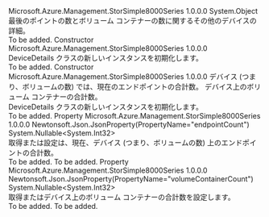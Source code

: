 <Type Name="DeviceDetails" FullName="Microsoft.Azure.Management.StorSimple8000Series.Models.DeviceDetails">
  <TypeSignature Language="C#" Value="public class DeviceDetails" />
  <TypeSignature Language="ILAsm" Value=".class public auto ansi beforefieldinit DeviceDetails extends System.Object" />
  <TypeSignature Language="DocId" Value="T:Microsoft.Azure.Management.StorSimple8000Series.Models.DeviceDetails" />
  <TypeSignature Language="VB.NET" Value="Public Class DeviceDetails" />
  <TypeSignature Language="F#" Value="type DeviceDetails = class" />
  <AssemblyInfo>
    <AssemblyName>Microsoft.Azure.Management.StorSimple8000Series</AssemblyName>
    <AssemblyVersion>1.0.0.0</AssemblyVersion>
  </AssemblyInfo>
  <Base>
    <BaseTypeName>System.Object</BaseTypeName>
  </Base>
  <Interfaces />
  <Docs>
    <summary>
            最後のポイントの数とボリューム コンテナーの数に関するその他のデバイスの詳細。
            </summary>
    <remarks>To be added.</remarks>
  </Docs>
  <Members>
    <Member MemberName=".ctor">
      <MemberSignature Language="C#" Value="public DeviceDetails ();" />
      <MemberSignature Language="ILAsm" Value=".method public hidebysig specialname rtspecialname instance void .ctor() cil managed" />
      <MemberSignature Language="DocId" Value="M:Microsoft.Azure.Management.StorSimple8000Series.Models.DeviceDetails.#ctor" />
      <MemberSignature Language="VB.NET" Value="Public Sub New ()" />
      <MemberType>Constructor</MemberType>
      <AssemblyInfo>
        <AssemblyName>Microsoft.Azure.Management.StorSimple8000Series</AssemblyName>
        <AssemblyVersion>1.0.0.0</AssemblyVersion>
      </AssemblyInfo>
      <Parameters />
      <Docs>
        <summary>
            DeviceDetails クラスの新しいインスタンスを初期化します。
            </summary>
        <remarks>To be added.</remarks>
      </Docs>
    </Member>
    <Member MemberName=".ctor">
      <MemberSignature Language="C#" Value="public DeviceDetails (Nullable&lt;int&gt; endpointCount = null, Nullable&lt;int&gt; volumeContainerCount = null);" />
      <MemberSignature Language="ILAsm" Value=".method public hidebysig specialname rtspecialname instance void .ctor(valuetype System.Nullable`1&lt;int32&gt; endpointCount, valuetype System.Nullable`1&lt;int32&gt; volumeContainerCount) cil managed" />
      <MemberSignature Language="DocId" Value="M:Microsoft.Azure.Management.StorSimple8000Series.Models.DeviceDetails.#ctor(System.Nullable{System.Int32},System.Nullable{System.Int32})" />
      <MemberSignature Language="VB.NET" Value="Public Sub New (Optional endpointCount As Nullable(Of Integer) = null, Optional volumeContainerCount As Nullable(Of Integer) = null)" />
      <MemberSignature Language="F#" Value="new Microsoft.Azure.Management.StorSimple8000Series.Models.DeviceDetails : Nullable&lt;int&gt; * Nullable&lt;int&gt; -&gt; Microsoft.Azure.Management.StorSimple8000Series.Models.DeviceDetails" Usage="new Microsoft.Azure.Management.StorSimple8000Series.Models.DeviceDetails (endpointCount, volumeContainerCount)" />
      <MemberType>Constructor</MemberType>
      <AssemblyInfo>
        <AssemblyName>Microsoft.Azure.Management.StorSimple8000Series</AssemblyName>
        <AssemblyVersion>1.0.0.0</AssemblyVersion>
      </AssemblyInfo>
      <Parameters>
        <Parameter Name="endpointCount" Type="System.Nullable&lt;System.Int32&gt;" />
        <Parameter Name="volumeContainerCount" Type="System.Nullable&lt;System.Int32&gt;" />
      </Parameters>
      <Docs>
        <param name="endpointCount">デバイス (つまり、ボリュームの数) では、現在のエンドポイントの合計数。</param>
        <param name="volumeContainerCount">デバイス上のボリューム コンテナーの合計数。</param>
        <summary>
            DeviceDetails クラスの新しいインスタンスを初期化します。
            </summary>
        <remarks>To be added.</remarks>
      </Docs>
    </Member>
    <Member MemberName="EndpointCount">
      <MemberSignature Language="C#" Value="public Nullable&lt;int&gt; EndpointCount { get; set; }" />
      <MemberSignature Language="ILAsm" Value=".property instance valuetype System.Nullable`1&lt;int32&gt; EndpointCount" />
      <MemberSignature Language="DocId" Value="P:Microsoft.Azure.Management.StorSimple8000Series.Models.DeviceDetails.EndpointCount" />
      <MemberSignature Language="VB.NET" Value="Public Property EndpointCount As Nullable(Of Integer)" />
      <MemberSignature Language="F#" Value="member this.EndpointCount : Nullable&lt;int&gt; with get, set" Usage="Microsoft.Azure.Management.StorSimple8000Series.Models.DeviceDetails.EndpointCount" />
      <MemberType>Property</MemberType>
      <AssemblyInfo>
        <AssemblyName>Microsoft.Azure.Management.StorSimple8000Series</AssemblyName>
        <AssemblyVersion>1.0.0.0</AssemblyVersion>
      </AssemblyInfo>
      <Attributes>
        <Attribute>
          <AttributeName>Newtonsoft.Json.JsonProperty(PropertyName="endpointCount")</AttributeName>
        </Attribute>
      </Attributes>
      <ReturnValue>
        <ReturnType>System.Nullable&lt;System.Int32&gt;</ReturnType>
      </ReturnValue>
      <Docs>
        <summary>
            取得または設定は、現在、デバイス (つまり、ボリュームの数) 上のエンドポイントの合計数。
            </summary>
        <value>To be added.</value>
        <remarks>To be added.</remarks>
      </Docs>
    </Member>
    <Member MemberName="VolumeContainerCount">
      <MemberSignature Language="C#" Value="public Nullable&lt;int&gt; VolumeContainerCount { get; set; }" />
      <MemberSignature Language="ILAsm" Value=".property instance valuetype System.Nullable`1&lt;int32&gt; VolumeContainerCount" />
      <MemberSignature Language="DocId" Value="P:Microsoft.Azure.Management.StorSimple8000Series.Models.DeviceDetails.VolumeContainerCount" />
      <MemberSignature Language="VB.NET" Value="Public Property VolumeContainerCount As Nullable(Of Integer)" />
      <MemberSignature Language="F#" Value="member this.VolumeContainerCount : Nullable&lt;int&gt; with get, set" Usage="Microsoft.Azure.Management.StorSimple8000Series.Models.DeviceDetails.VolumeContainerCount" />
      <MemberType>Property</MemberType>
      <AssemblyInfo>
        <AssemblyName>Microsoft.Azure.Management.StorSimple8000Series</AssemblyName>
        <AssemblyVersion>1.0.0.0</AssemblyVersion>
      </AssemblyInfo>
      <Attributes>
        <Attribute>
          <AttributeName>Newtonsoft.Json.JsonProperty(PropertyName="volumeContainerCount")</AttributeName>
        </Attribute>
      </Attributes>
      <ReturnValue>
        <ReturnType>System.Nullable&lt;System.Int32&gt;</ReturnType>
      </ReturnValue>
      <Docs>
        <summary>
            取得またはデバイス上のボリューム コンテナーの合計数を設定します。
            </summary>
        <value>To be added.</value>
        <remarks>To be added.</remarks>
      </Docs>
    </Member>
  </Members>
</Type>